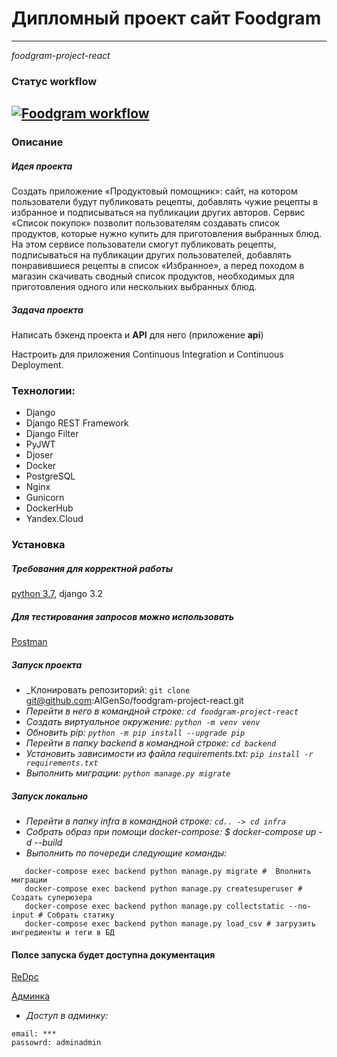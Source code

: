 # Дипломный проект сайт Foodgram
---

*foodgram-project-react*


### Статус workflow
[![Foodgram workflow](https://github.com/AlGenSo/foodgram-project-react/actions/workflows/foodgram_workflow.yml/badge.svg)](https://github.com/AlGenSo/foodgram-project-react/actions/workflows/foodgram_workflow.yml)
---

### Описание

##### Идея проекта
Создать приложение «Продуктовый помощник»: сайт, на котором пользователи будут публиковать рецепты, добавлять чужие рецепты в избранное и подписываться на публикации других авторов. Сервис «Список покупок» позволит пользователям создавать список продуктов, которые нужно купить для приготовления выбранных блюд.
На этом сервисе пользователи смогут публиковать рецепты, подписываться на публикации других пользователей, добавлять понравившиеся рецепты в список «Избранное», а перед походом в магазин скачивать сводный список продуктов, необходимых для приготовления одного или нескольких выбранных блюд.


##### Задача проекта
Написать бэкенд проекта и **API** для него (приложение **api**)

Настроить для приложения Continuous Integration и Continuous Deployment.


### Технологии:
- Django
- Django REST Framework
- Django Filter
- PyJWT
- Djoser
- Docker
- PostgreSQL
- Nginx
- Gunicorn
- DockerHub
- Yandex.Cloud


### Установка
##### Требования для корректной работы

[python 3.7](https://www.python.org/downloads/), django 3.2


##### Для тестирования запросов можно использовать
[Postman](https://www.postman.com/downloads/)


##### Запуск проекта

* _Клонировать репозиторий: `git clone` git@github.com:AlGenSo/foodgram-project-react.git
* _Перейти в него в командной строке: `cd foodgram-project-react`_
* _Cоздать виртуальное окружение: `python -m venv venv`_
* _Обновить pip: `python -m pip install --upgrade pip`_
* _Перейти в папку backend в командной строке: `cd backend`_
* _Установить зависимости из файла requirements.txt: `pip install -r requirements.txt`_
* _Выполнить миграции: `python manage.py migrate`_

##### Запуск локально

* _Перейти в папку infra в командной строке: `cd.. -> cd infra`_
* _Собрать образ при помощи docker-compose: $ docker-compose up -d --build_
* _Выполнить по почереди следующие команды:_

```
   docker-compose exec backend python manage.py migrate #  Вполнить миграции
   docker-compose exec backend python manage.py createsuperuser # Создать суперюзера
   docker-compose exec backend python manage.py collectstatic --no-input # Собрать статику
   docker-compose exec backend python manage.py load_csv # загрузить ингредиенты и теги в БД
```


#### Полсе запуска будет доступна документация

[ReDpc](http://localhost/api/docs/)

[Админка](http://localhost/admin/)

* _Доступ в админку:_
```
email: ***
passowrd: adminadmin
```
